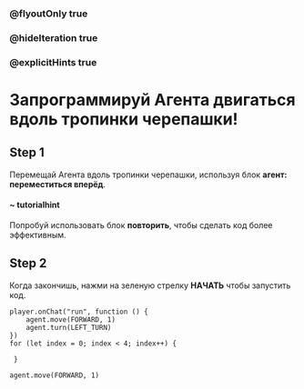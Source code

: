 ### @flyoutOnly true
### @hideIteration true
### @explicitHints true


# Запрограммируй Агента двигаться вдоль тропинки черепашки!

## Step 1
Перемещай Агента вдоль тропинки черепашки, используя блок **агент: переместиться вперёд**.

#### ~ tutorialhint
Попробуй использовать блок **повторить**, чтобы сделать код более эффективным.

## Step 2
Когда закончишь, нажми на зеленую стрелку **НАЧАТЬ** чтобы запустить код.

```blocks
player.onChat("run", function () {
    agent.move(FORWARD, 1)
    agent.turn(LEFT_TURN)
})
for (let index = 0; index < 4; index++) {
    	
 }
``` 

```template
agent.move(FORWARD, 1)
```

